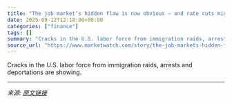 ```yaml
---
title: "The job market’s hidden flaw is now obvious — and rate cuts might not fix it"
date: 2025-09-12T12:18:00+08:00
categories: ["finance"]
tags: []
summary: "Cracks in the U.S. labor force from immigration raids, arrests and deportations are showing."
source_url: "https://www.marketwatch.com/story/the-job-markets-hidden-flaw-is-now-obvious-9303e85c?mod=mw_rss_topstories"
---
```


Cracks in the U.S. labor force from immigration raids, arrests and deportations are showing.

---

*来源: [原文链接](https://www.marketwatch.com/story/the-job-markets-hidden-flaw-is-now-obvious-9303e85c?mod=mw_rss_topstories)*
